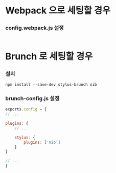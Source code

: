 # Webpack 으로 세팅할 경우

### config.webpack.js 설정
```js

```

# Brunch 로 세팅할 경우

### 설치
`npm install --save-dev stylus-brunch nib`

### brunch-config.js 설정

```js
exports.config = {
// ...

plugins: {
    // ...

    stylus: {
        plugins: ['nib']
    }
}

// ...
}
```
